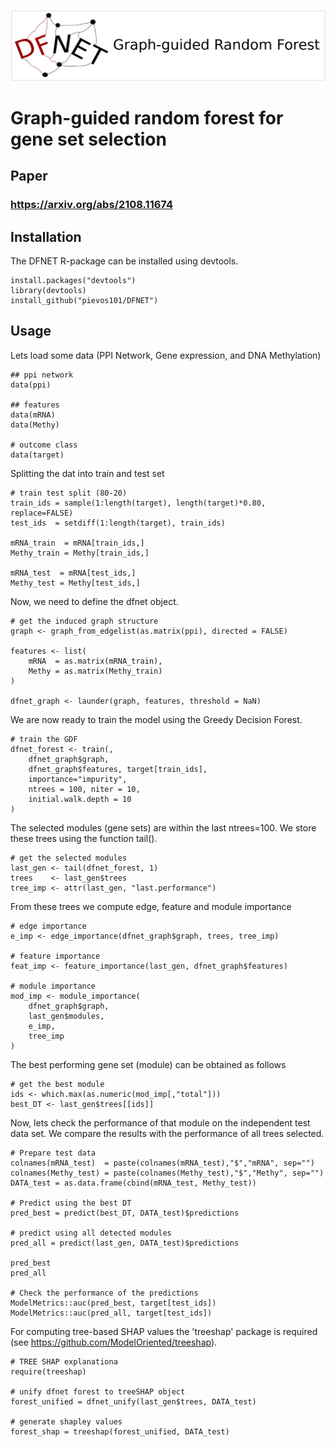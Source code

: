 ![DFNETLogo](https://github.com/pievos101/DFNET/blob/cran/DFNET_logo.png)

# Graph-guided random forest for gene set selection

## Paper 
### https://arxiv.org/abs/2108.11674

## Installation
The DFNET R-package can be installed using devtools.

```{r}
install.packages("devtools")
library(devtools)
install_github("pievos101/DFNET")
```

## Usage

Lets load some data (PPI Network, Gene expression, and DNA Methylation)

```{r}
## ppi network
data(ppi)

## features
data(mRNA)
data(Methy)

# outcome class
data(target)
```

Splitting the dat into train and test set

```{r}
# train test split (80-20)
train_ids = sample(1:length(target), length(target)*0.80, replace=FALSE)
test_ids  = setdiff(1:length(target), train_ids) 
 
mRNA_train  = mRNA[train_ids,]
Methy_train = Methy[train_ids,]

mRNA_test  = mRNA[test_ids,]
Methy_test = Methy[test_ids,]
```

Now, we need to define the dfnet object.

```{r}
# get the induced graph structure
graph <- graph_from_edgelist(as.matrix(ppi), directed = FALSE)

features <- list(
    mRNA  = as.matrix(mRNA_train),
    Methy = as.matrix(Methy_train)
)

dfnet_graph <- launder(graph, features, threshold = NaN)
```

We are now ready to train the model using the Greedy Decision Forest.

```{r}
# train the GDF
dfnet_forest <- train(,
    dfnet_graph$graph,
    dfnet_graph$features, target[train_ids],
    importance="impurity",
    ntrees = 100, niter = 10,
    initial.walk.depth = 10
)
```

The selected modules (gene sets) are within the last ntrees=100.
We store these trees using the function tail().

```{r}
# get the selected modules
last_gen <- tail(dfnet_forest, 1)
trees    <- last_gen$trees
tree_imp <- attr(last_gen, "last.performance")
```

From these trees we compute edge, feature and module importance


```{r}
# edge importance
e_imp <- edge_importance(dfnet_graph$graph, trees, tree_imp)

# feature importance
feat_imp <- feature_importance(last_gen, dfnet_graph$features)

# module importance
mod_imp <- module_importance(
    dfnet_graph$graph,
    last_gen$modules,
    e_imp,
    tree_imp
)
```

The best performing gene set (module) can be obtained as follows


```{r}
# get the best module
ids <- which.max(as.numeric(mod_imp[,"total"]))
best_DT <- last_gen$trees[[ids]]
```

Now, lets check the performance of that module on the independent test data set. We compare the results with the performance of all trees selected.

```{r}
# Prepare test data
colnames(mRNA_test)  = paste(colnames(mRNA_test),"$","mRNA", sep="")
colnames(Methy_test) = paste(colnames(Methy_test),"$","Methy", sep="")
DATA_test = as.data.frame(cbind(mRNA_test, Methy_test))

# Predict using the best DT
pred_best = predict(best_DT, DATA_test)$predictions

# predict using all detected modules
pred_all = predict(last_gen, DATA_test)$predictions

pred_best
pred_all

# Check the performance of the predictions
ModelMetrics::auc(pred_best, target[test_ids])
ModelMetrics::auc(pred_all, target[test_ids])
```

For computing tree-based SHAP values the 'treeshap' package is required (see https://github.com/ModelOriented/treeshap).

```{r}
# TREE SHAP explanationa
require(treeshap)

# unify dfnet forest to treeSHAP object
forest_unified = dfnet_unify(last_gen$trees, DATA_test)

# generate shapley values
forest_shap = treeshap(forest_unified, DATA_test)
```